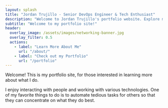 ```yaml
---
layout: splash
title: "Jordan Trujillo - Senior DevOps Engineer & Tech Enthusiast"
description: "Welcome to Jordan Trujillo's portfolio website. Explore my work as a Senior DevOps Engineer, read my tech blog, and discover my passion for automation and technology."
subtitle: "Welcome to my portfolio site!"
header:
  overlay_image: /assets/images/networking-banner.jpg
  overlay_filter: 0.5
  actions:
    - label: "Learn More About Me"
      url: "/about/"
    - label: "Check out my Portfolio"
      url: "/portfolio"
---
```


Welcome!
This is my portfolio site, for those interested in learning more about what I do.

I enjoy interacting with people and working with various technologies.
One of my favorite things to do is to automate tedious tasks for others so that they can concentrate on what they do best. 